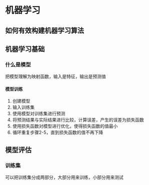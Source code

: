 # 机器学习

## 如何有效构建机器学习算法

## 机器学习基础

### 什么是模型

把模型理解为映射函数，输入是特征，输出是预测值

#### 模型训练

1. 创建模型
2. 输入训练集
3. 使用模型对训练集进行预测
4. 将预测结果与实际结果进行比较，计算误差，产生的误差为损失函数
5. 使用损失函数对模型进行优化，使得损失函数的值最小
6. 循环重复步骤2-5，直到损失函数的值不再下降

## 模型评估

### 训练集

可以把训练集分成两部分，大部分用来训练，小部分用来测试
